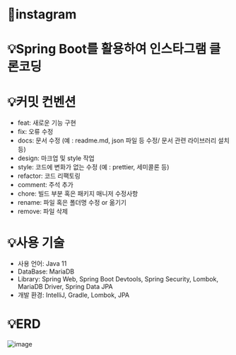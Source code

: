 # 📝instagram

# 💡Spring Boot를 활용하여 인스타그램 클론코딩


# 💡커밋 컨벤션

- feat: 새로운 기능 구현
- fix: 오류 수정
- docs: 문서 수정 (예 : readme.md, json 파일 등 수정/ 문서 관련 라이브러리 설치 등)
- design: 마크업 및 style 작업
- style: 코드에 변화가 없는 수정 (예 : prettier, 세미콜론 등)
- refactor: 코드 리팩토링
- comment: 주석 추가
- chore: 빌드 부분 혹은 패키지 매니저 수정사항
- rename: 파일 혹은 폴더명 수정 or 옮기기
- remove: 파일 삭제


# 💡사용 기술 
- 사용 언어: Java 11
- DataBase: MariaDB
- Library: Spring Web, Spring Boot Devtools, Spring Security, Lombok, MariaDB Driver, Spring Data JPA
- 개발 환경: IntelliJ, Gradle, Lombok, JPA

# 💡ERD

![image](https://github.com/strongmhk/instagram/assets/113084655/0d777a47-4810-4e7e-bc8e-9c1acf49ad30)


